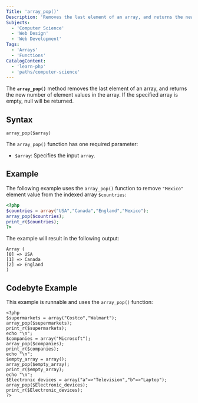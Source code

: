 ```yaml
---
Title: 'array_pop()'
Description: 'Removes the last element of an array, and returns the new number of element values in the array. If the specified array is empty, null will be returned.'
Subjects:
  - 'Computer Science'
  - 'Web Design'
  - 'Web Development'
Tags:
  - 'Arrays'
  - 'Functions'
CatalogContent:
  - 'learn-php'
  - 'paths/computer-science'
---
```


The **`array_pop()`** method removes the last element of an array, and returns the new number of element values in the array. If the specified array is empty, null will be returned.

## Syntax

```pseudo
array_pop($array)
```

The `array_pop()` function has one required parameter:

- `$array`: Specifies the input `array`.

## Example

The following example uses the `array_pop()` function to remove `"Mexico"` element value from the indexed array `$countries`:

```php
<?php
$countries = array("USA","Canada","England","Mexico");
array_pop($countries);
print_r($countries);
?>
```

The example will result in the following output:

```shell
Array (
[0] => USA
[1] => Canada
[2] => England
)
```

## Codebyte Example

This example is runnable and uses the `array_pop()` function:

```codebyte/php
<?php
$supermarkets = array("Costco","Walmart");
array_pop($supermarkets);
print_r($supermarkets);
echo "\n";
$companies = array("Microsoft");
array_pop($companies);
print_r($companies);
echo "\n";
$empty_array = array();
array_pop($empty_array);
print_r($empty_array);
echo "\n";
$Electronic_devices = array("a"=>"Television","b"=>"Laptop");
array_pop($Electronic_devices);
print_r($Electronic_devices);
?>
```
